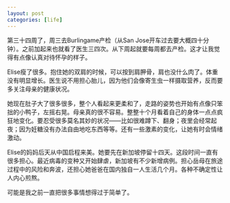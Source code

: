 ```yaml
---
layout: post
categories: [life]
---
```


第三十四周了，周三去Burlingame产检（从San Jose开车过去要大概四十分钟）。之前加起来也就看了医生三四次。从下周起就要每周都去产检。这才让我觉得有点像认真对待怀孕的样子。

Elise瘦了很多。抱住她的双肩的时候，可以按到肩胛骨，肩也没什么肉了。体重没有明显增长。医生说不用担心胎儿，因为他们会像寄生虫一样摄取营养，反而要多关注母亲的健康状况。

她现在肚子大了很多很多，整个人看起来更柔和了，走路的姿势也开始有点像只笨拙的小鸭子，左摇右晃。母亲真的很不容易。整整十个月看着自己的身体一点点疯狂地变化。要忍受很多莫名其妙的状况——比如很难蹲下、翻身；夜里会经常起夜；因为妊糖没有办法自由地吃东西等等。还有一些激素的变化，让她有时会情绪激动。

Elise的妈妈后天从中国启程来美。她要先在新加坡停留十四天。这段时间一直有很多担心。最近病毒的变种又开始肆虐，新加坡有不少新增病例。担心岳母在旅途过程中的风险和奔波，还担心她爸爸在国内独自一人生活几个月。各种不确定性让人内心煎熬。

可能是我之前一直把很多事情想得过于简单了。